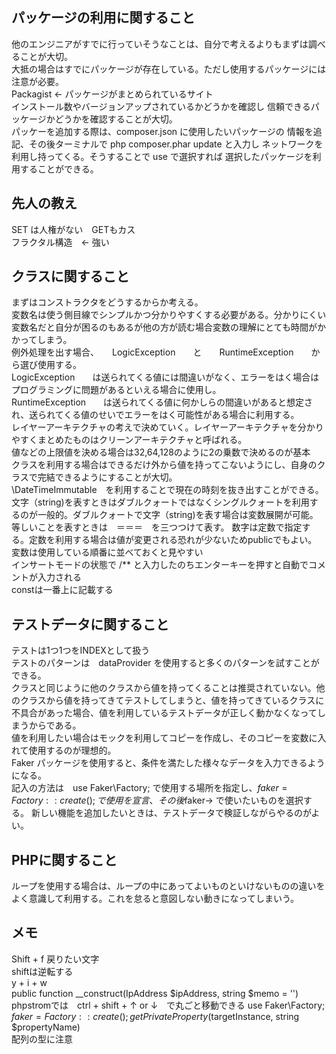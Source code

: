 ## パッケージの利用に関すること
他のエンジニアがすでに行っていそうなことは、自分で考えるよりもまずは調べることが大切。  
大抵の場合はすでにパッケージが存在している。ただし使用するパッケージには注意が必要。  
Packagist <- パッケージがまとめられているサイト  
インストール数やバージョンアップされているかどうかを確認し
信頼できるパッケージかどうかを確認することが大切。  
パッケーを追加する際は、composer.json に使用したいパッケージの
情報を追記、その後ターミナルで php composer.phar update と入力し
ネットワークを利用し持ってくる。そうすることで use で選択すれば
選択したパッケージを利用することができる。
## 先人の教え
SET は人権がない　GETもカス  
フラクタル構造　<- 強い


## クラスに関すること
まずはコンストラクタをどうするからか考える。  
変数名は使う側目線でシンプルかつ分かりやすくする必要がある。分かりにくい変数名だと自分が困るのもあるが他の方が読む場合変数の理解にとても時間がかかってしまう。  
例外処理を出す場合、　　LogicException　　と　　RuntimeException　　から選び使用する。  
LogicException　　は送られてくる値には間違いがなく、エラーをはく場合はプログラミングに問題があるといえる場合に使用し。  
RuntimeException　　は送られてくる値に何かしらの間違いがあると想定され、送られてくる値のせいでエラーをはく可能性がある場合に利用する。  
レイヤーアーキテクチャの考えで決めていく。レイヤーアーキテクチャを分かりやすくまとめたものはクリーンアーキテクチャと呼ばれる。  
値などの上限値を決める場合は32,64,128のように2の乗数で決めるのが基本  
クラスを利用する場合はできるだけ外から値を持ってこないようにし、自身のクラスで完結できるようにすることが大切。  
\DateTimeImmutable　を利用することで現在の時刻を抜き出すことができる。
文字（string)を表すときはダブルクォートではなくシングルクォートを利用するのが一般的。ダブルクォートで文字（string)を表す場合は変数展開が可能。  
等しいことを表すときは　＝＝＝　を三つつけて表す。
数字は定数で指定する。定数を利用する場合は値が変更される恐れが少ないためpublicでもよい。
変数は使用している順番に並べておくと見やすい  
インサートモードの状態で /** と入力したのちエンターキーを押すと自動でコメントが入力される  
constは一番上に記載する
## テストデータに関すること
テストは1つ1つをINDEXとして扱う  
テストのパターンは　dataProvider を使用すると多くのパターンを試すことができる。  
クラスと同じように他のクラスから値を持ってくることは推奨されていない。他のクラスから値を持ってきてテストしてしまうと、値を持ってきているクラスに不具合があった場合、値を利用しているテストデータが正しく動かなくなってしまうからである。  
値を利用したい場合はモックを利用してコピーを作成し、そのコピーを変数に入れて使用するのが理想的。  
Faker パッケージを使用すると、条件を満たした様々なデータを入力できるようになる。  
記入の方法は　use Faker\Factory; で使用する場所を指定し、$faker = Factory::create();で使用を宣言、その後　$faker-> で使いたいものを選択する。
新しい機能を追加したいときは、テストデータで検証しながらやるのがよい。  


## PHPに関すること
ループを使用する場合は、ループの中にあってよいものといけないものの違いをよく意識して利用する。これを怠ると意図しない動きになってしまいう。  

## メモ
Shift + f 戻りたい文字  
shiftは逆転する  
y + i + w  
public function __construct(IpAddress $ipAddress, string $memo = '')
phpstromでは　ctrl + shift + ↑ or ↓　で丸ごと移動できる
use Faker\Factory;   $faker = Factory::create();
getPrivateProperty($targetInstance, string $propertyName)  
配列の型に注意